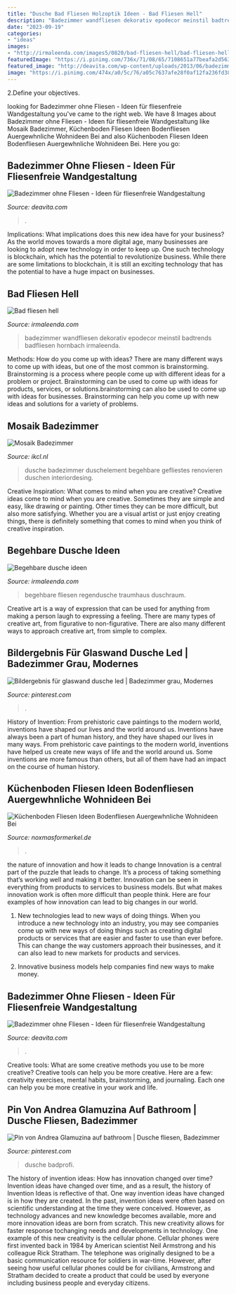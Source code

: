 ```yaml
---
title: "Dusche Bad Fliesen Holzoptik Ideen - Bad Fliesen Hell"
description: "Badezimmer wandfliesen dekorativ epodecor meinstil badtrends badfliesen hornbach irmaleenda"
date: "2023-09-19"
categories:
- "ideas"
images:
- "http://irmaleenda.com/images5/0820/bad-fliesen-hell/bad-fliesen-hell-87_9.jpg"
featuredImage: "https://i.pinimg.com/736x/71/08/65/7108651a77beafa2d5637d49d4014231.jpg"
featured_image: "http://deavita.com/wp-content/uploads/2013/06/badezimmer-ohne-fliesen-natusteinwand-holz-waschtisch-spiegel-hinterbeleuchtung.jpg"
image: "https://i.pinimg.com/474x/a0/5c/76/a05c7637afe28f0af12fa236fd38833c--bathroom-ideas-shower-ideas.jpg"
---
```



2.Define your objectives.

	

		
looking for Badezimmer ohne Fliesen - Ideen für fliesenfreie Wandgestaltung you've came to the right web. We have 8 Images about Badezimmer ohne Fliesen - Ideen für fliesenfreie Wandgestaltung like Mosaik Badezimmer, Küchenboden Fliesen Ideen Bodenfliesen Auergewhnliche Wohnideen Bei and also Küchenboden Fliesen Ideen Bodenfliesen Auergewhnliche Wohnideen Bei. Here you go:
		
    
## Badezimmer Ohne Fliesen - Ideen Für Fliesenfreie Wandgestaltung

<img loading=lazy src="http://deavita.com/wp-content/uploads/2013/06/badezimmer-ohne-fliesen-glas-wandpaneele-holzoptik-dunkel.jpg" onerror="this.onerror=null;this.src='https://tse4.mm.bing.net/th?id=OIP.JXVE4gSJtKi7DLiaz4Zb7QHaFj&amp;pid=15.1';" alt="Badezimmer ohne Fliesen - Ideen für fliesenfreie Wandgestaltung">

_Source: deavita.com_

>. 

	

Implications: What implications does this new idea have for your business?
As the world moves towards a more digital age, many businesses are looking to adopt new technology in order to keep up. One such technology is blockchain, which has the potential to revolutionize business. While there are some limitations to blockchain, it is still an exciting technology that has the potential to have a huge impact on businesses.

    
## Bad Fliesen Hell

<img loading=lazy src="http://irmaleenda.com/images5/0820/bad-fliesen-hell/bad-fliesen-hell-87_9.jpg" onerror="this.onerror=null;this.src='https://tse2.mm.bing.net/th?id=OIP.MaF0gqHp5mnL2jaRCPkI5gAAAA&amp;pid=15.1';" alt="Bad fliesen hell">

_Source: irmaleenda.com_

>badezimmer wandfliesen dekorativ epodecor meinstil badtrends badfliesen hornbach irmaleenda. 

	

Methods: How do you come up with ideas?
There are many different ways to come up with ideas, but one of the most common is brainstorming. Brainstorming is a process where people come up with different ideas for a problem or project. Brainstorming can be used to come up with ideas for products, services, or solutions.brainstorming can also be used to come up with ideas for businesses. Brainstorming can help you come up with new ideas and solutions for a variety of problems.

    
## Mosaik Badezimmer

<img loading=lazy src="https://i.pinimg.com/474x/a0/5c/76/a05c7637afe28f0af12fa236fd38833c--bathroom-ideas-shower-ideas.jpg" onerror="this.onerror=null;this.src='https://tse1.mm.bing.net/th?id=OIP.GZl1Q1Njo96VazMrXQZJnQAAAA&amp;pid=15.1';" alt="Mosaik Badezimmer">

_Source: ikcl.nl_

>dusche badezimmer duschelement begehbare gefliestes renovieren duschen interiordesing. 

	

Creative Inspiration: What comes to mind when you are creative?
Creative ideas come to mind when you are creative. Sometimes they are simple and easy, like drawing or painting. Other times they can be more difficult, but also more satisfying. Whether you are a visual artist or just enjoy creating things, there is definitely something that comes to mind when you think of creative inspiration.

    
## Begehbare Dusche Ideen

<img loading=lazy src="https://irmaleenda.com/images5/1216/begehbare-dusche-ideen/begehbare-dusche-ideen-88_7.jpg" onerror="this.onerror=null;this.src='https://tse3.mm.bing.net/th?id=OIP.-5_FFDOUAQVx8ab2OUjjGwHaLN&amp;pid=15.1';" alt="Begehbare dusche ideen">

_Source: irmaleenda.com_

>begehbare fliesen regendusche traumhaus duschraum. 

	

Creative art is a way of expression that can be used for anything from making a person laugh to expressing a feeling. There are many types of creative art, from figurative to non-figurative. There are also many different ways to approach creative art, from simple to complex.

    
## Bildergebnis Für Glaswand Dusche Led | Badezimmer Grau, Modernes

<img loading=lazy src="https://i.pinimg.com/736x/71/08/65/7108651a77beafa2d5637d49d4014231.jpg" onerror="this.onerror=null;this.src='https://tse4.mm.bing.net/th?id=OIP.VnhqkQ-Kdykw-yaGq7B0BQHaIp&amp;pid=15.1';" alt="Bildergebnis für glaswand dusche led | Badezimmer grau, Modernes">

_Source: pinterest.com_

>. 

	

History of Invention: From prehistoric cave paintings to the modern world, inventions have shaped our lives and the world around us.
Inventions have always been a part of human history, and they have shaped our lives in many ways. From prehistoric cave paintings to the modern world, inventions have helped us create new ways of life and the world around us. Some inventions are more famous than others, but all of them have had an impact on the course of human history.

    
## Küchenboden Fliesen Ideen Bodenfliesen Auergewhnliche Wohnideen Bei

<img loading=lazy src="http://noxmasformerkel.de/c/2020/05/606uw3t7pwtioe0f.jpg" onerror="this.onerror=null;this.src='https://tse1.mm.bing.net/th?id=OIP.edJITM5-wdOeVQMscvyUZAHaEG&amp;pid=15.1';" alt="Küchenboden Fliesen Ideen Bodenfliesen Auergewhnliche Wohnideen Bei">

_Source: noxmasformerkel.de_

>. 

	

the nature of innovation and how it leads to change
Innovation is a central part of the puzzle that leads to change. It’s a process of taking something that’s working well and making it better. Innovation can be seen in everything from products to services to business models. But what makes innovation work is often more difficult than people think. Here are four examples of how innovation can lead to big changes in our world.
1) New technologies lead to new ways of doing things. When you introduce a new technology into an industry, you may see companies come up with new ways of doing things such as creating digital products or services that are easier and faster to use than ever before. This can change the way customers approach their businesses, and it can also lead to new markets for products and services.

2) Innovative business models help companies find new ways to make money.

    
## Badezimmer Ohne Fliesen - Ideen Für Fliesenfreie Wandgestaltung

<img loading=lazy src="http://deavita.com/wp-content/uploads/2013/06/badezimmer-ohne-fliesen-natusteinwand-holz-waschtisch-spiegel-hinterbeleuchtung.jpg" onerror="this.onerror=null;this.src='https://tse2.mm.bing.net/th?id=OIP.YTmgufEZhOL2-nKekZyrNQHaG_&amp;pid=15.1';" alt="Badezimmer ohne Fliesen - Ideen für fliesenfreie Wandgestaltung">

_Source: deavita.com_

>. 

	

Creative tools: What are some creative methods you use to be more creative?
Creative tools can help you be more creative. Here are a few: creativity exercises, mental habits, brainstorming, and journaling. Each one can help you be more creative in your work and life.

    
## Pin Von Andrea Glamuzina Auf Bathroom | Dusche Fliesen, Badezimmer

<img loading=lazy src="https://i.pinimg.com/736x/f0/fe/9a/f0fe9a6e218c4c497dc578af398afd61.jpg" onerror="this.onerror=null;this.src='https://tse3.mm.bing.net/th?id=OIP.4lm8d_oidbtEQGTbcutGnwHaHa&amp;pid=15.1';" alt="Pin von Andrea Glamuzina auf bathroom | Dusche fliesen, Badezimmer">

_Source: pinterest.com_

>dusche badprofi. 

	

The history of invention ideas: How has innovation changed over time?
Invention ideas have changed over time, and as a result, the history of Invention Ideas is reflective of that. One way invention ideas have changed is in how they are created.  In the past, invention ideas were often based on scientific understanding at the time they were conceived. However, as technology advances and new knowledge becomes available, more and more innovation ideas are born from scratch. This new creativity allows for faster response tochanging needs and developments in technology.
One example of this new creativity is the cellular phone. Cellular phones were first invented back in 1984 by American scientist Neil Armstrong and his colleague Rick Stratham. The telephone was originally designed to be a basic communication resource for soldiers in war-time. However, after seeing how useful cellular phones could be for civilians, Armstrong and Stratham decided to create a product that could be used by everyone including business people and everyday citizens.

